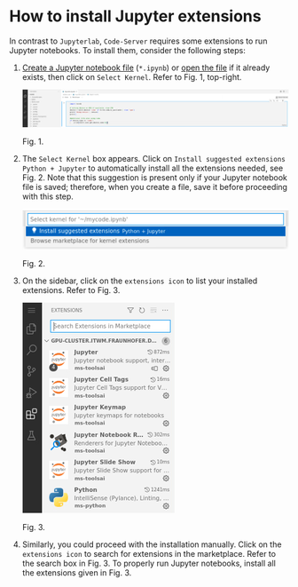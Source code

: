 # How to install Jupyter extensions

In contrast to `Jupyterlab`, `Code-Server` requires some extensions to run Jupyter notebooks. To install them, consider the following steps:

1. [Create a Jupyter notebook file](../code-server-file-create/code-server-file-create.md) (`*.ipynb`) or [open the file](../code-server-file-open/code-server-file-open.md) if it already exists, then click on `Select Kernel`. Refer to Fig. 1, top-right. 
 
    ![code-server-juypter-extension-1.png](images/code-server-jupyter-extension-1.png)

    Fig. 1.
  
2. The `Select Kernel` box appears. Click on `Install suggested extensions Python + Jupyter` to automatically install all the extensions needed, see Fig. 2. Note that this suggestion is present only if your Jupyter notebook file is saved; therefore, when you create a file, save it before proceeding with this step. 

    ![code-server-jupyter-extension-2.png](images/code-server-jupyter-extension-2.png)
  
    Fig. 2.

3. On the sidebar, click on the `extensions icon` to list your installed extensions. Refer to Fig. 3.

    ![code-server-jupyter-extension-3.png](images/code-server-jupyter-extension-3.png)
  
    Fig. 3.

4. Similarly, you could proceed with the installation manually. Click on the `extensions icon`  to search for extensions in the marketplace. Refer to the search box in Fig. 3. To properly run Jupyter notebooks, install all the extensions given in Fig. 3.
